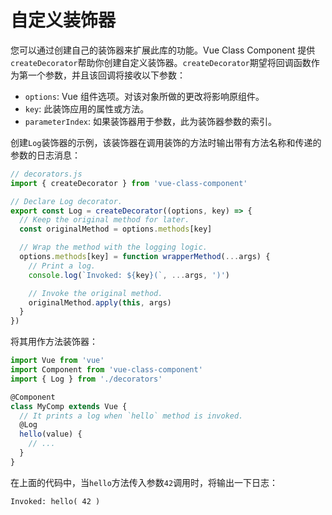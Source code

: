 # 自定义装饰器

您可以通过创建自己的装饰器来扩展此库的功能。Vue Class Component 提供`createDecorator`帮助你创建自定义装饰器。`createDecorator`期望将回调函数作为第一个参数，并且该回调将接收以下参数：

- `options`: Vue 组件选项。对该对象所做的更改将影响原组件。
- `key`: 此装饰应用的属性或方法。
- `parameterIndex`: 如果装饰器用于参数，此为装饰器参数的索引。

创建`Log`装饰器的示例，该装饰器在调用装饰的方法时输出带有方法名称和传递的参数的日志消息：

```js
// decorators.js
import { createDecorator } from 'vue-class-component'

// Declare Log decorator.
export const Log = createDecorator((options, key) => {
  // Keep the original method for later.
  const originalMethod = options.methods[key]

  // Wrap the method with the logging logic.
  options.methods[key] = function wrapperMethod(...args) {
    // Print a log.
    console.log(`Invoked: ${key}(`, ...args, ')')

    // Invoke the original method.
    originalMethod.apply(this, args)
  }
})
```

将其用作方法装饰器：

```js
import Vue from 'vue'
import Component from 'vue-class-component'
import { Log } from './decorators'

@Component
class MyComp extends Vue {
  // It prints a log when `hello` method is invoked.
  @Log
  hello(value) {
    // ...
  }
}
```

在上面的代码中，当`hello`方法传入参数`42`调用时，将输出一下日志：

```
Invoked: hello( 42 )
```
